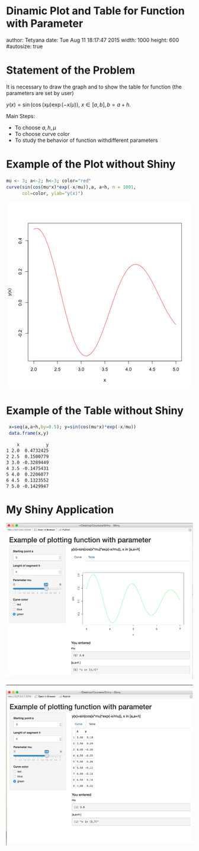 Dinamic Plot and Table for Function with Parameter
========================================================
author: Tetyana
date: Tue Aug 11 18:17:47 2015
width: 1000
height: 600
#autosize: true

Statement of the Problem
========================================================

It is necessary to draw the graph and to show the table for function (the parameters are set by user)

$y(x)=\sin(\cos(x \mu) \exp(-x/ \mu)),$
$x \in [a,b], b=a+h.$

Main Steps:
- To choose $a, h, \mu$
- To choose curve color
- To study the behavior of function withdifferent parameters


Example of the Plot without Shiny 
========================================================


```r
mu <- 3; a<-2; h<-3; color="red"
curve(sin(cos(mu*x)*exp(-x/mu)),a, a+h, n = 1001, 
      col=color, ylab="y(x)")
```

![plot of chunk unnamed-chunk-1](prez-figure/unnamed-chunk-1-1.png) 

Example of the Table without Shiny 
========================================================


```r
 x=seq(a,a+h,by=0.5); y=sin(cos(mu*x)*exp(-x/mu))
 data.frame(x,y)
```

```
    x          y
1 2.0  0.4732425
2 2.5  0.1500779
3 3.0 -0.3289449
4 3.5 -0.1475431
5 4.0  0.2206077
6 4.5  0.1323552
7 5.0 -0.1429947
```

My Shiny Application
====================================
![shiny application1](p1.png)
***
![shiny application2](p2.png)
